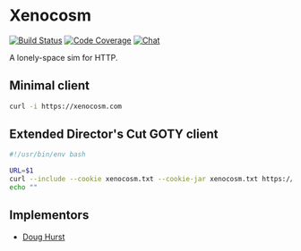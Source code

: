 # Xenocosm

[![Build Status](https://api.travis-ci.org/robotsnowfall/xenocosm.svg)](https://travis-ci.org/robotsnowfall/xenocosm)
[![Code Coverage](http://codecov.io/github/robotsnowfall/xenocosm/coverage.svg?branch=master)](http://codecov.io/github/robotsnowfall/xenocosm?branch=master)
[![Chat](https://badges.gitter.im/xenocosm.svg)](https://gitter.im/robotsnowfall/xenocosm)

A lonely-space sim for HTTP.

## Minimal client

```bash
curl -i https://xenocosm.com
```

## Extended Director's Cut GOTY client

```bash
#!/usr/bin/env bash

URL=$1
curl --include --cookie xenocosm.txt --cookie-jar xenocosm.txt https://xenocosm.com"${1}"
echo ""
```

## Implementors

* [Doug Hurst](https://github.com/robotsnowfall)
